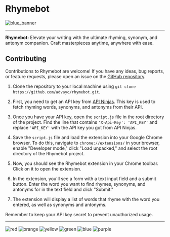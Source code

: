 # Rhymebot
![blue_banner](https://github.com/advayc/rhymebot/assets/134825013/f9b1fec3-5237-4731-b4a5-418fd8efc7c1)

***
**Rhymebot:** Elevate your writing with the ultimate rhyming, synonym, and antonym companion. Craft masterpieces anytime, anywhere with ease.

## Contributing

Contributions to Rhymebot are welcome! If you have any ideas, bug reports, or feature requests, please open an issue on the [GitHub repository](https://github.com/advayc/rhymebot).

1. Clone the repository to your local machine using `git clone https://github.com/advayc/rhymebot.git`.

2. First, you need to get an API key from [API Ninjas](https://api-ninjas.com/profile). This key is used to fetch rhyming words, synonyms, and antonyms from their API.

3. Once you have your API key, open the `script.js` file in the root directory of the project. Find the line that contains `'X-Api-Key': 'API_KEY'` and replace `'API_KEY'` with the API key you got from API Ninjas.

4. Save the `script.js` file and load the extension into your Google Chrome browser. To do this, navigate to `chrome://extensions/` in your browser, enable "Developer mode," click "Load unpacked," and select the root directory of the Rhymebot project.

5. Now, you should see the Rhymebot extension in your Chrome toolbar. Click on it to open the extension.

6. In the extension, you'll see a form with a text input field and a submit button. Enter the word you want to find rhymes, synonyms, and antonyms for in the text field and click "Submit."

7. The extension will display a list of words that rhyme with the word you entered, as well as synonyms and antonyms.

Remember to keep your API key secret to prevent unauthorized usage.

***
![red](https://github.com/advayc/rhymebot/assets/134825013/c594783c-b256-4612-ac50-596715609ef8)
![orange](https://github.com/advayc/rhymebot/assets/134825013/7e39f2a1-a326-4687-80b3-078196f5396a)
![yellow](https://github.com/advayc/rhymebot/assets/134825013/9f0a493f-f046-47e7-baa3-94f36dbb829f)
![green](https://github.com/advayc/rhymebot/assets/134825013/e44ae708-71a6-429f-969d-f227a81e3398)
![blue](https://github.com/advayc/rhymebot/assets/134825013/0c241f75-be30-42b4-80b2-75d58c253e50)
![purple](https://github.com/advayc/rhymebot/assets/134825013/888c293a-23f0-4e51-84cb-af1a64e92da4)
